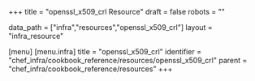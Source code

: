 +++
title = "openssl_x509_crl Resource"
draft = false
robots = ""

data_path = ["infra","resources","openssl_x509_crl"]
layout = "infra_resource"


[menu]
  [menu.infra]
    title = "openssl_x509_crl"
    identifier = "chef_infra/cookbook_reference/resources/openssl_x509_crl"
    parent = "chef_infra/cookbook_reference/resources"
+++

<!-- The contents of this page are automatically generated from the openssl_x509_crl.yaml file in the data directory. -->
<!-- To suggest a change, edit the https://github.com/chef/chef/blob/master/lib/chef/resource/openssl_x509_crl.rb file
      and submit a pull request to the https://github.com/chef/chef repository. -->
